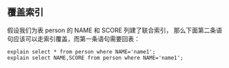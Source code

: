## 覆盖索引
假设我们为表 person 的 NAME 和 SCORE 列建了联合索引，
那么下面第二条语句应该可以走索引覆盖，而第一条语句需要回表：


```
explain select * from person where NAME='name1';
explain select NAME,SCORE from person where NAME='name1';
```

